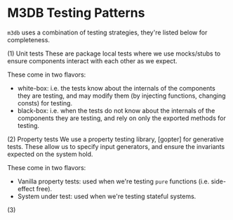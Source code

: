 M3DB Testing Patterns
=====================

`m3db` uses a combination of testing strategies, they're listed below for completeness.

(1) Unit tests
These are package local tests where we use mocks/stubs to ensure components interact with each other
as we expect.

These come in two flavors:
- white-box: i.e. the tests know about the internals of the components they are testing, and may modify them
  (by injecting functions, changing consts) for testing.
- black-box: i.e. when the tests do not know about the internals of the components they are testing, and rely
  on only the exported methods for testing.

(2) Property tests
We use a property testing library, [gopter] for generative tests. These allow us to specify input generators,
and ensure the invariants expected on the system hold.

These come in two flavors:
- Vanilla property tests: used when we're testing `pure` functions (i.e. side-effect free).
- System under test: used when we're testing stateful systems.

(3)
